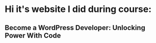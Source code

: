 <h1>Hi it's website I did during course:</h1>
<h2>Become a WordPress Developer: Unlocking Power With Code</h2>
<a href="main.jpg">

